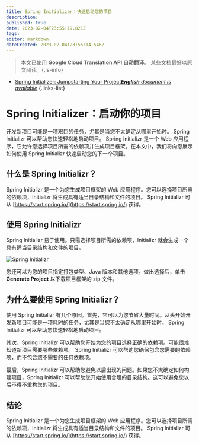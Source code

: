 ```yaml
---
title: Spring Initializer：快速启动您的项目
description: 
published: true
date: 2023-02-04T23:55:19.821Z
tags: 
editor: markdown
dateCreated: 2023-02-04T23:55:14.546Z
---
```


> 本文已使用 **Google Cloud Translation API 自动翻译**。
某些文档最好以原文阅读。{.is-info}



- [Spring Initializer: Jumpstarting Your Project***English** document is available*](/en/Knowledge-base/Spring-Boot/spring-initializer-jumpstarting-your-project)
{.links-list}


# Spring Initializer：启动你的项目

开发新项目可能是一项艰巨的任务，尤其是当您不太确定从哪里开始时。 Spring Initializr 可以帮助您快速轻松地启动项目。 Spring Initializr 是一个 Web 应用程序，它允许您选择项目所需的依赖项并生成项目框架。在本文中，我们将向您展示如何使用 Spring Initializr 快速启动您的下一个项目。

## 什么是 Spring Initializr？

Spring Initializr 是一个为您生成项目框架的 Web 应用程序。您可以选择项目所需的依赖项，Initializr 将生成具有适当目录结构和文件的项目。 Spring Initializr 可从 [https://start.spring.io/](https://start.spring.io/) 获得。

## 使用 Spring Initializr

Spring Initializr 易于使用。只需选择项目所需的依赖项，Initializr 就会生成一个具有适当目录结构和文件的项目。

![Spring Initializr](https://i.imgur.com/HUjEr9r.png)

您还可以为您的项目指定打包类型、Java 版本和其他选项。做出选择后，单击 **Generate Project** 以下载项目框架的 zip 文件。

## 为什么要使用 Spring Initializr？

使用 Spring Initializr 有几个原因。首先，它可以为您节省大量时间。从头开始开发新项目可能是一项耗时的任务，尤其是当您不太确定从哪里开始时。 Spring Initializr 可以帮助您快速轻松地启动项目。

其次，Spring Initializr 可以帮助您开始为您的项目选择正确的依赖项。可能很难知道新项目需要哪些依赖项。 Spring Initializr 可以帮助您确保包含您需要的依赖项，而不包含您不需要的任何依赖项。

最后，Spring Initializr 可以帮助您避免以后出现的问题。如果您不太确定如何构建项目，Spring Initializr 可以帮助您开始使用合理的目录结构。这可以避免您以后不得不重构您的项目。

## 结论

Spring Initializr 是一个为您生成项目框架的 Web 应用程序。您可以选择项目所需的依赖项，Initializr 将生成具有适当目录结构和文件的项目。 Spring Initializr 可从 [https://start.spring.io/](https://start.spring.io/) 获得。
